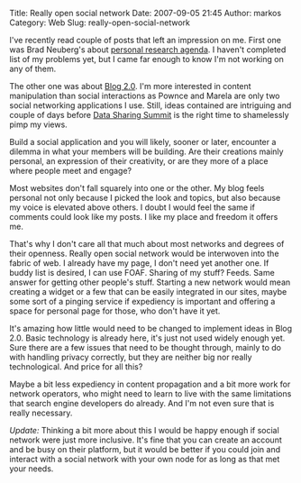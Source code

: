 Title: Really open social network
Date: 2007-09-05 21:45
Author: markos
Category: Web
Slug: really-open-social-network

I've recently read couple of posts that left an impression on me. First
one was Brad Neuberg's about [personal research
agenda](http://codinginparadise.org/weblog/2007/08/creating-personal-research-agenda.html).
I haven't completed list of my problems yet, but I came far enough to
know I'm not working on any of them.

The other one was about [Blog
2.0](http://www.entrepreneur2be.com/2007/08/26/idea-blog-socialnetworking-blog20/).
I'm more interested in content manipulation than social interactions as
Pownce and Marela are only two social networking applications I use.
Still, ideas contained are intriguing and couple of days before [Data
Sharing Summit](http://datasharingsummit.com/) is the right time to
shamelessly pimp my views.

Build a social application and you will likely, sooner or later,
encounter a dilemma in what your members will be building. Are their
creations mainly personal, an expression of their creativity, or are
they more of a place where people meet and engage?

Most websites don't fall squarely into one or the other. My blog feels
personal not only because I picked the look and topics, but also because
my voice is elevated above others. I doubt I would feel the same if
comments could look like my posts. I like my place and freedom it offers
me.

That's why I don't care all that much about most networks and degrees of
their openness. Really open social network would be interwoven into the
fabric of web. I already have my page, I don't need yet another one. If
buddy list is desired, I can use FOAF. Sharing of my stuff? Feeds. Same
answer for getting other people's stuff. Starting a new network would
mean creating a widget or a few that can be easily integrated in our
sites, maybe some sort of a pinging service if expediency is important
and offering a space for personal page for those, who don't have it yet.

It's amazing how little would need to be changed to implement ideas in
Blog 2.0. Basic technology is already here, it's just not used widely
enough yet. Sure there are a few issues that need to be thought through,
mainly to do with handling privacy correctly, but they are neither big
nor really technological. And price for all this?

Maybe a bit less expediency in content propagation and a bit more work
for network operators, who might need to learn to live with the same
limitations that search engine developers do already. And I'm not even
sure that is really necessary.

*Update:* Thinking a bit more about this I would be happy enough if
social network were just more inclusive. It's fine that you can create
an account and be busy on their platform, but it would be better if you
could join and interact with a social network with your own node for as
long as that met your needs.

